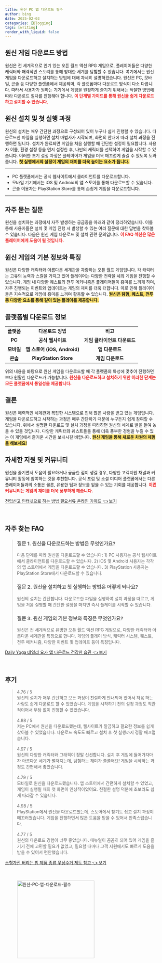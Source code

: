 ```yaml
---
title: 원신 PC 앱 다운로드 필수
author: bing
date: 2025-02-03
categories: [Blogging]
tags: [writing]
render_with_liquid: false
---
```



<h2 id='원신_게임_다운로드'>원신 게임 다운로드 방법</h2>

<p>원신은 전 세계적으로 인기 있는 오픈 월드 액션 RPG 게임으로, 플레이어들은 다양한 캐릭터와 매력적인 스토리를 통해 방대한 세계를 탐험할 수 있습니다. 여기에서는 원신 게임을 다운로드하고 설치하는 방법에 대해 자세히 설명하겠습니다. 원신은 PC, 모바일, 콘솔 등 다양한 플랫폼에서 제공되며, 각 플랫폼마다 다운로드 방식이 다소 다릅니다. 따라서 사용자가 원하는 기기에서 게임을 원활하게 즐기기 위해서는 적절한 방법에 따라 다운로드 절차를 진행해야 합니다. <b><span style="color: #ee2323;">이 단계별 가이드를 통해 원신을 쉽게 다운로드하고 설치할 수 있습니다.</span></b></p>

<h2 id='원신_설치_및_첫_실행_과정'>원신 설치 및 첫 실행 과정</h2>

<p>원신의 설치는 매우 간단한 과정으로 구성되어 있어 누구나 쉽게 진행할 수 있습니다. 다운로드한 파일을 실행하면 설치 마법사가 시작되며, 화면의 안내에 따라 설치 과정을 진행하면 됩니다. 설치가 완료되면 게임을 처음 실행할 때 간단한 설정이 필요합니다. 사용자 이름, 환경 설정 등을 먼저 설정한 후, 나만의 캐릭터를 선택하여 게임을 시작할 수 있습니다. 이러한 초기 설정 과정은 플레이어가 게임을 더욱 매끄럽게 즐길 수 있도록 도와줍니다. <b><span style="background-color: #ffe066;">첫 실행에서의 설정이 게임의 재미를 더욱 높이는 요소가 됩니다.</span></b></p>

<hr />

<ul>
    <li>PC 플랫폼에서는 공식 웹사이트에서 클라이언트를 다운로드합니다.</li>
    <li>모바일 기기에서는 iOS 및 Android의 앱 스토어를 통해 다운로드할 수 있습니다.</li>
    <li>콘솔 이용자는 PlayStation Store를 통해 손쉽게 게임을 다운로드합니다.</li>
</ul>

<hr />

<h2 id='자주_묻는_질문'>자주 묻는 질문</h2>

<p>원신을 설치하는 과정에서 자주 발생하는 궁금증을 아래와 같이 정리하였습니다. 이를 통해 사용자들은 설치 및 게임 진행 시 발생할 수 있는 여러 질문에 대한 답변을 찾아볼 수 있습니다. 다음은 원신 게임 다운로드 및 설치 관련 문의입니다. <b><span style="color: #ee2323;">이 FAQ 섹션은 많은 플레이어에게 도움이 될 것입니다.</span></b></p>

<h2 id='원신_게임의_기본_특징'>원신 게임의 기본 정보와 특징</h2>

<p>원신은 다양한 캐릭터와 아름다운 세계관을 자랑하는 오픈 월드 게임입니다. 각 캐릭터는 고유의 능력과 스킬을 가지고 있어 플레이어는 다양한 전략을 세워 게임을 진행할 수 있습니다. 게임 내 다양한 퀘스트와 전투 메커니즘은 플레이어들이 흥미를 느끼게 하며, 자주 진행되는 이벤트와 업데이트는 게임의 재미를 더욱 더합니다. 이로 인해 플레이어들은 지속적으로 게임에 흥미를 느끼며 활동할 수 있습니다. <b><span style="background-color: #ffe066;">원신은 탐험, 퀘스트, 전투 등 다양한 요소를 통해 깊이 있는 플레이를 제공합니다.</span></b></p>

<h2 id='플랫폼_별_다운로드_정보'>플랫폼별 다운로드 정보</h2>

<table>
    <tr>
        <td style="text-align: center; height: 17px;"><b>플랫폼</b></td>
        <td style="text-align: center; height: 17px;"><b>다운로드 방법</b></td>
        <td style="text-align: center; height: 17px;"><b>비고</b></td>
    </tr>
    <tr>
        <td style="text-align: center; height: 17px;"><b>PC</b></td>
        <td style="text-align: center; height: 17px;"><b>공식 웹사이트</b></td>
        <td style="text-align: center; height: 17px;"><b>게임 클라이언트 다운로드</b></td>
    </tr>
    <tr>
        <td style="text-align: center; height: 17px;"><b>모바일</b></td>
        <td style="text-align: center; height: 17px;"><b>앱 스토어 (iOS, Android)</b></td>
        <td style="text-align: center; height: 17px;"><b>앱 다운로드</b></td>
    </tr>
    <tr>
        <td style="text-align: center; height: 17px;"><b>콘솔</b></td>
        <td style="text-align: center; height: 17px;"><b>PlayStation Store</b></td>
        <td style="text-align: center; height: 17px;"><b>게임 다운로드</b></td>
    </tr>
</table>

<p>위의 내용을 바탕으로 원신 게임을 다운로드할 때 각 플랫폼의 특성에 맞추어 진행하면 보다 원활한 다운로드가 가능합니다. <b><span style="color: #ee2323;">원신을 다운로드하고 설치하기 위한 이러한 단계는 모든 플랫폼에서 통일성을 제공합니다.</span></b></p>

<h2 id='결론'>결론</h2>

<p>원신은 매력적인 세계관과 복잡한 시스템으로 인해 많은 사랑을 받고 있는 게임입니다. 게임을 다운로드하고 시작하는 과정은 매우 간단하기 때문에 누구든지 쉽게 참여할 수 있습니다. 위에서 설명한 다운로드 및 설치 과정을 따라하면 원신의 세계로 발을 들여 놓을 수 있을 것입니다. 다양한 캐릭터와 퀘스트들을 통해 더욱 풍부한 경험을 누릴 수 있는 이 게임에서 즐거운 시간을 보내시길 바랍니다. <b><span style="background-color: #ffe066;">원신 게임을 통해 새로운 차원의 체험을 해보세요!</span></b></p>

<h2 id='자세한_지원_및_커뮤니티'>자세한 지원 및 커뮤니티</h2>

<p>원신을 즐기면서 도움이 필요하거나 궁금한 점이 생길 경우, 다양한 고객지원 채널과 커뮤니티 활동에 참여하는 것을 추천합니다. 공식 포럼 및 소셜 미디어 플랫폼에서는 다른 플레이어들과의 소통은 물론, 유용한 팁과 정보를 얻을 수 있는 기회를 제공합니다. <b><span style="color: #ee2323;">이런 커뮤니티는 게임의 재미를 더욱 풍부하게 해줍니다.</span></b></p>


<p><a class="click-button" title="전입신고 인터넷으로 하는 방법 필요서류 온라인 가이드" href="https://somered.github.io/posts/%EC%A0%84%EC%9E%85%EC%8B%A0%EA%B3%A0-%EC%9D%B8%ED%84%B0%EB%84%B7%EC%9C%BC%EB%A1%9C-%ED%95%98%EB%8A%94-%EB%B0%A9%EB%B2%95-%ED%95%84%EC%9A%94%EC%84%9C%EB%A5%98-%EC%98%A8%EB%9D%BC%EC%9D%B8-%EA%B0%80%EC%9D%B4%EB%93%9C/" rel="dofollow">전입신고 인터넷으로 하는 방법 필요서류 온라인 가이드 👈 보기</a></p><br>
<h2 id='자주_찾는_FAQ'>자주 찾는 FAQ</h2>
<div itemscope="" itemtype="https://schema.org/FAQPage"> 
<blockquote> 
<div itemscope="" itemprop="mainEntity" itemtype="https://schema.org/Question"> 
<h3 itemprop="name">질문 1. 원신을 다운로드하는 방법은 무엇인가요?</h3> 
<div itemscope="" itemprop="acceptedAnswer" itemtype="https://schema.org/Answer"> 
<span itemprop="text"> 
<p>다음 단계를 따라 원신을 다운로드할 수 있습니다: 1) PC 사용자는 공식 웹사이트에서 클라이언트를 다운로드할 수 있습니다. 2) iOS 및 Android 사용자는 각각의 앱 스토어에서 게임을 다운로드할 수 있습니다. 3) PlayStation 사용자는 PlayStation Store에서 다운로드할 수 있습니다.</p> 
</span> 
</div> 
</div> 

<div itemscope="" itemprop="mainEntity" itemtype="https://schema.org/Question"> 
<h3 itemprop="name">질문 2. 원신을 설치하고 첫 실행하는 방법은 어떻게 되나요?</h3> 
<div itemscope="" itemprop="acceptedAnswer" itemtype="https://schema.org/Answer"> 
<span itemprop="text"> 
<p>원신의 설치는 간단합니다. 다운로드한 파일을 실행하여 설치 과정을 따르고, 게임을 처음 실행할 때 간단한 설정을 마치면 즉시 플레이를 시작할 수 있습니다.</p> 
</span> 
</div> 
</div> 

<div itemscope="" itemprop="mainEntity" itemtype="https://schema.org/Question"> 
<h3 itemprop="name">질문 3. 원신 게임의 기본 정보와 특징은 무엇인가요?</h3> 
<div itemscope="" itemprop="acceptedAnswer" itemtype="https://schema.org/Answer"> 
<span itemprop="text"> 
<p>원신은 전 세계적으로 유명한 오픈 월드 액션 RPG 게임으로, 다양한 캐릭터와 아름다운 세계관을 특징으로 합니다. 게임의 플레이 방식, 캐릭터 시스템, 퀘스트, 전투 메커니즘, 다양한 이벤트 및 업데이트 등이 특징입니다.</p> 
</span> 
</div> 
</div> 
</blockquote> 
</div>
<p><a class="click-button" title="Daily Yoga 데일리 요가 앱 다운로드 건강한 습관" href="https://somered.github.io/posts/Daily-Yoga-%EB%8D%B0%EC%9D%BC%EB%A6%AC-%EC%9A%94%EA%B0%80-%EC%95%B1-%EB%8B%A4%EC%9A%B4%EB%A1%9C%EB%93%9C-%EA%B1%B4%EA%B0%95%ED%95%9C-%EC%8A%B5%EA%B4%80/" rel="dofollow">Daily Yoga 데일리 요가 앱 다운로드 건강한 습관 👈 보기</a></p><br>
<h2 id='후기'>후기</h2>
<div itemscope itemtype="https://schema.org/Product">
  <blockquote>
  <div itemprop="review" itemscope itemtype="https://schema.org/Review">
      <div itemprop="reviewRating" itemscope itemtype="https://schema.org/Rating"> <span itemprop="ratingValue">4.76</span> / <span itemprop="bestRating">5</span> </div>
      <span itemprop="reviewBody">원신의 설치가 매우 간단하고 모든 과정이 친절하게 안내되어 있어서 처음 하는 사람도 쉽게 다운로드 할 수 있었습니다. 게임을 시작하기 전의 설정 과정도 직관적이어서 부담 없이 진행할 수 있었습니다.</span>
  </div>
  <br>
  <div itemprop="review" itemscope itemtype="https://schema.org/Review">
      <div itemprop="reviewRating" itemscope itemtype="https://schema.org/Rating"> <span itemprop="ratingValue">4.88</span> / <span itemprop="bestRating">5</span> </div>
      <span itemprop="reviewBody">저는 PC에서 원신을 다운로드했는데, 웹사이트가 깔끔하고 필요한 정보를 쉽게 찾아볼 수 있었습니다. 다운로드 속도도 빠르고 설치 후 첫 실행까지 정말 매끄럽습니다.</span>
  </div>
  <br>
  <div itemprop="review" itemscope itemtype="https://schema.org/Review">
      <div itemprop="reviewRating" itemscope itemtype="https://schema.org/Rating"> <span itemprop="ratingValue">4.97</span> / <span itemprop="bestRating">5</span> </div>
      <span itemprop="reviewBody">원신의 다양한 캐릭터와 그래픽이 정말 신선합니다. 설치 후 게임에 들어가자마자 아름다운 세계가 펼쳐지는데, 탐험하는 재미가 쏠쏠해요! 게임을 시작하는 과정도 간편해서 좋았습니다.</span>
  </div>
  <br>
  <div itemprop="review" itemscope itemtype="https://schema.org/Review">
      <div itemprop="reviewRating" itemscope itemtype="schema.org/Rating"> <span itemprop="ratingValue">4.79</span> / <span itemprop="bestRating">5</span> </div>
      <span itemprop="reviewBody">모바일로 원신을 다운로드했습니다. 앱 스토어에서 간편하게 설치할 수 있었고, 게임이 실행될 때의 첫 화면이 인상적이었어요. 친절한 설명 덕분에 초보라도 쉽게 따라갈 수 있습니다.</span>
  </div>
  <br>
  <div itemprop="review" itemscope itemtype="schema.org/Review">
      <div itemprop="reviewRating" itemscope itemtype="schema.org/Rating"> <span itemprop="ratingValue">4.98</span> / <span itemprop="bestRating">5</span> </div>
      <span itemprop="reviewBody">PlayStation에서 원신을 다운로드했는데, 스토어에서 찾기도 쉽고 설치 과정이 매끄러웠습니다. 게임을 진행하면서 많은 도움을 받을 수 있어서 만족스럽습니다.</span>
  </div>
  <br>
  <div itemprop="review" itemscope itemtype="schema.org/Review">
      <div itemprop="reviewRating" itemscope itemtype="schema.org/Rating"> <span itemprop="ratingValue">4.77</span> / <span itemprop="bestRating">5</span> </div>
      <span itemprop="reviewBody">원신의 다운로드 경험이 너무 좋았습니다. 매뉴얼이 꼼꼼히 되어 있어 게임을 즐기기 전에 고민할 필요가 없었고, 필요할 때마다 고객 지원에서도 빠르게 도움을 받을 수 있어서 편안했습니다.</span>
  </div>
  </blockquote>
</div>
<p><a class="click-button" title="소형가전 버리는 법 제품 종류 무상수거 제도 참고" href="https://somered.github.io/posts/%EC%86%8C%ED%98%95%EA%B0%80%EC%A0%84-%EB%B2%84%EB%A6%AC%EB%8A%94-%EB%B2%95-%EC%A0%9C%ED%92%88-%EC%A2%85%EB%A5%98-%EB%AC%B4%EC%83%81%EC%88%98%EA%B1%B0-%EC%A0%9C%EB%8F%84-%EC%B0%B8%EA%B3%A0/" rel="dofollow">소형가전 버리는 법 제품 종류 무상수거 제도 참고 👈 보기</a></p><br>
<figure class="image"><img src="https://somered.github.io/assets/img/thumbnail/원신-PC-앱-다운로드-필수.webp" alt="원신-PC-앱-다운로드-필수" width="256" height="256"></figure>